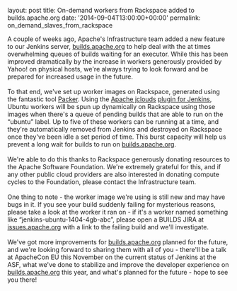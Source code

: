 
layout: post
title: On-demand workers from Rackspace added to builds.apache.org
date: '2014-09-04T13:00:00+00:00'
permalink: on_demand_slaves_from_rackspace

<div>A couple of weeks ago, Apache's Infrastructure team added a new feature to our Jenkins server, <a href="http://builds.apache.org">builds.apache.org</a> to help deal with the at times overwhelming queues of builds waiting for an executor. While this has been improved dramatically by the increase in workers generously provided by Yahoo! on physical hosts, we're always trying to look forward and be prepared for increased usage in the future.&nbsp;</div> 
  <div><br /></div> 
  <div>To that end, we've set up worker images on Rackspace, generated using the fantastic tool <a href="http://packer.io" target="_blank">Packer</a>. Using the <a href="http://jclouds.apache.org">Apache jclouds</a> <a href="https://wiki.jenkins-ci.org/display/JENKINS/JClouds+Plugin">plugin for Jenkins</a>, Ubuntu workers will be spun up dynamically on Rackspace using those images when there's a queue of pending builds that are able to run on the “ubuntu” label. Up to five of these workers can be running at a time, and they're automatically removed from Jenkins and destroyed on Rackspace once they've been idle a set period of time. This burst capacity will help us prevent a long wait for builds to run on <a href="http://builds.apache.org">builds.apache.org</a>.</div> 
  <div><br /></div> 
  <div>We're able to do this thanks to Rackspace generously donating resources to the Apache Software Foundation. We're extremely grateful for this, and if any other public cloud providers are also interested in donating compute cycles to the Foundation, please contact the Infrastructure team.</div> 
  <div><br /></div> 
  <div>One thing to note - the worker image we're using is still new and may have bugs in it. If you see your build suddenly failing for mysterious reasons, please take a look at the worker it ran on - if it's a worker named something like “jenkins-ubuntu-1404-4gb-abc”, please open a BUILDS JIRA at <a href="https://issues.apache.org">issues.apache.org</a> with a link to the failing build and we'll investigate.</div> 
  <div><br /></div> 
  <div>We've got more improvements for <a href="http://builds.apache.org">builds.apache.org</a> planned for the future, and we're looking forward to sharing them with all of you - there'll be a talk at ApacheCon EU this November on the current status of Jenkins at the ASF, what we've done to stabilize and improve the developer experience on <a href="http://builds.apache.org">builds.apache.org</a>&nbsp;this year, and what's planned for the future - hope to see you there!</div>
